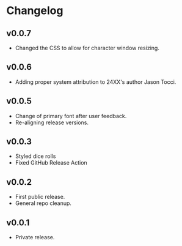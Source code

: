 # Changelog

## v0.0.7
- Changed the CSS to allow for character window resizing. 

## v0.0.6
- Adding proper system attribution to 24XX's author Jason Tocci.

## v0.0.5
- Change of primary font after user feedback.
- Re-aligning release versions. 

## v0.0.3
- Styled dice rolls
- Fixed GitHub Release Action

## v0.0.2
- First public release.
- General repo cleanup.

## v0.0.1
- Private release. 